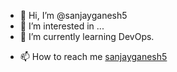 - 👋 Hi, I’m @sanjayganesh5
- 👀 I’m interested in ...
- 🌱 I’m currently learning DevOps.
<!-- - 💞️ I’m looking to collaborate on  -->
- 📫 How to reach me [sanjayganesh5](ssanjay.ganesh5@gmail.com)

<!---
sanjayganesh5/sanjayganesh5 is a ✨ special ✨ repository because its `README.md` (this file) appears on your GitHub profile.
You can click the Preview link to take a look at your changes.
--->
